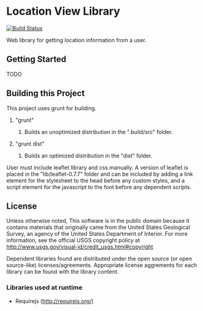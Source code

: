Location View Library
=====================

[![Build Status](https://travis-ci.org/usgs/hazdev-location-view.png)](https://travis-ci.org/usgs/hazdev-location-view)

Web library for getting location information from a user.

## Getting Started

TODO

## Building this Project

This project uses grunt for building.

1. "grunt"
    1. Builds an unoptimized distribution in the ".build/src" folder.

1. "grunt dist"
    1. Builds an optimized distribution in the "dist" folder.

User must include leaflet library and css manually.  A version of leaflet is
placed in the "lib/leaflet-0.7.7" folder and can be included by adding a
link element for the stylesheet to the head before any custom styles,
and a script element for the javascript to the foot before any dependent scripts.


## License

Unless otherwise noted, This software is in the public domain because it
contains materials that originally came from the United States Geological
Survey, an agency of the United States Department of Interior. For more
information, see the official USGS copyright policy at
http://www.usgs.gov/visual-id/credit_usgs.html#copyright

Dependent libraries found are distributed under the open source (or open
source-like) licenses/agreements. Appropriate license aggrements for each
library can be found with the library content.

### Libraries used at runtime
 - Requirejs (http://requirejs.org/)
